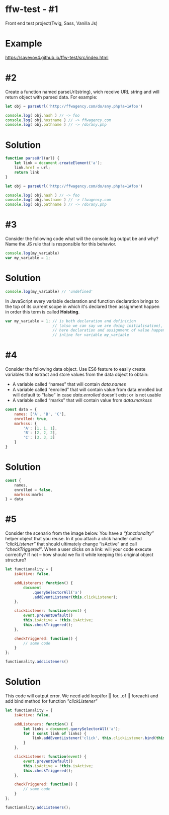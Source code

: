 # ffw-test - #1
Front end test project(Twig, Sass, Vanilla Js)
# Example
https://savevov4.github.io/ffw-test/src/index.html

# #2
Create a function named parseUrl(string), wich receive URL string and will return object with parsed data. For example:
```js
let obj = parseUrl('http://ffwagency.com/do/any.php?a=1#foo')

console.log( obj.hash ) // -> foo
console.log( obj.hostname ) // -> ffwagency.com
console.log( obj.pathname ) // -> /do/any.php
```
# Solution

```js
function parseUrl(url) {
    let link = document.createElement('a');
    link.href = url;
    return link
}

let obj = parseUrl('http://ffwagency.com/do/any.php?a=1#foo')

console.log( obj.hash ) // -> foo
console.log( obj.hostname ) // -> ffwagency.com
console.log( obj.pathname ) // -> /do/any.php
```

# #3
Consider the following code what will the console.log output be and why? Name the JS rule that is responsible for this behavior.
```js
console.log(my_variable)
var my_variable = 1;
```

# Solution
```js
console.log(my_variable) // 'undefined'
```
In JavaScript every variable declaration and function declaration brings to the top of its current scope in which it's declared then assignment happen in order this term is called <b>Hoisting</b>.
```js
var my_variable = 1; // is both declaration and definition 
                     // (also we can say we are doing initialisation),
                     // here declaration and assignment of value happen
                     // inline for variable my_variable
```
# #4
Consider the following data object. Use ES6 feature to easily create variables that extract and store values from the data object to obtain:
- A variable called “names” that will contain <i>data.names</i>
- A variable called “enrolled” that will contain value from data.enrolled but will default to “false” in case <i>data.enrolled</i> doesn’t exist or is not usable
- A variable called “marks” that will contain value from <i>data.marksss</i>
```js
const data = {
    names: ['A', 'B', 'C'],
    enrolled: true,
    marksss: {
        'A': [1, 1, 1],
        'B': [2, 2, 2],
        'C': [3, 3, 3]
    }
}
```
# Solution
```js
const {
    names,
    enrolled = false,
    marksss:marks
} = data
```
# #5
Consider the scenario from the image below. You have a <i>“functionality”</i> helper object that you reuse. In it you attach a click handler called <i>“clickListener”</i> that should ultimately change “isActive” and call <i>“checkTriggered”</i>. When a user clicks on a link: will your code execute correctly? If not – how should we fix it while keeping this original object structure?

```js
let functionality = {
    isActive: false,

    addListeners: function() {
        document
            .querySelectorAll('a')
            .addEventListener(this.clickListener);
    },

    clickListener: function(event) {
        event.preventDefault()
        this.isActive = !this.isActive;
        this.checkTriggered();
    },

    checkTriggered: function() {
        // some code
    }
};

functionality.addListeners()
```
# Solution
This code will output error. We need add loop(for || for...of || foreach) and add bind method for function <i>"clickListener"</i>
```js
let functionality = {
    isActive: false,

    addListeners: function() {
        let links = document.querySelectorAll('a');
        for ( const link of links) {
            link.addEventListener('click', this.clickListener.bind(this));
        }
    },

    clickListener: function(event) {
        event.preventDefault()
        this.isActive = !this.isActive;
        this.checkTriggered();
    },

    checkTriggered: function() {
        // some code
    }
};

functionality.addListeners();
```
